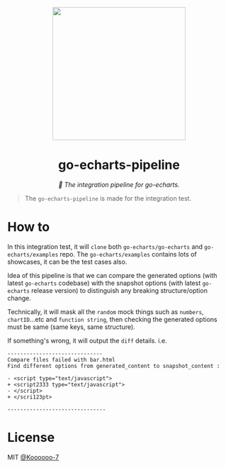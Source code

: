 <p align="center">
	<img src="https://user-images.githubusercontent.com/19553554/52535979-c0d0e680-2d8f-11e9-85c8-2e9f659e7c6f.png" width=300 height=300 />
</p>

<h1 align="center">go-echarts-pipeline</h1>
<p align="center">
    <em> 🍄️ The integration pipeline for go-echarts.</em>
</p>


> The `go-echarts-pipeline` is made for the integration test.

# How to

In this integration test, it will `clone` both `go-echarts/go-echarts`
and `go-echarts/examples` repo.
The `go-echarts/examples` contains lots of showcases, it can be the test cases also.

Idea of this pipeline is that we can compare the generated options (with latest `go-echarts` codebase)
with the snapshot options (with latest `go-echarts` release version) to distinguish any breaking structure/option
change.

Technically, it will mask all the `random` mock things such as `numbers`, `chartID`...etc and `function string`, then
checking the generated options must be same (same keys, same structure).

If something's wrong, it will output the `diff` details. i.e.

```shell
------------------------------
Compare files failed with bar.html
Find different options from generated_content to snapshot_content : 
 
- <script type="text/javascript">
+ <script2333 type="text/javascript">
- </script>
+ </scri123pt>

-------------------------------

```

# License

MIT [@Koooooo-7](https://github.com/Koooooo-7)